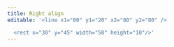 ```yaml
---
title: Right align
editable: '<line x1="80" y1="20" x2="80" y2="80" />

  <rect x="30" y="45" width="50" height="10"/>'
---
```


